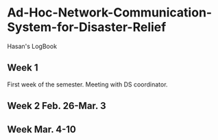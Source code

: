 # Ad-Hoc-Network-Communication-System-for-Disaster-Relief
Hasan's LogBook

## Week 1  

First week of the semester. Meeting with DS coordinator.

## Week 2 Feb. 26-Mar. 3

## Week Mar. 4-10
